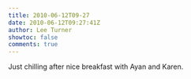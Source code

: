 ```yaml
---
title: 2010-06-12T09-27
date: 2010-06-12T09:27:41Z
author: Lee Turner
showtoc: false
comments: true
---
```


Just chilling after nice breakfast with Ayan and Karen.

